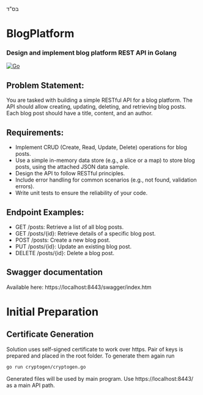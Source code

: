 בס"ד

# BlogPlatform
### Design and implement blog platform REST API in Golang

[![Go](https://github.com/IlyaMoskva/BlogPlatform/actions/workflows/go.yml/badge.svg?branch=master)](https://github.com/IlyaMoskva/BlogPlatform/actions/workflows/go.yml)

## Problem Statement:
You are tasked with building a simple RESTful API for a blog platform. The API should allow creating, updating, deleting, and retrieving blog posts. Each blog post should have a title, content, and an author.

## Requirements:

* Implement CRUD (Create, Read, Update, Delete) operations for blog posts.
* Use a simple in-memory data store (e.g., a slice or a map) to store blog posts, using the attached JSON data sample.
* Design the API to follow RESTful principles.
* Include error handling for common scenarios (e.g., not found, validation errors).
* Write unit tests to ensure the reliability of your code.

## Endpoint Examples:

* GET /posts: Retrieve a list of all blog posts.
* GET /posts/{id}: Retrieve details of a specific blog post.
* POST /posts: Create a new blog post.
* PUT /posts/{id}: Update an existing blog post.
* DELETE /posts/{id}: Delete a blog post.

## Swagger documentation
Available here: https://localhost:8443/swagger/index.htm

# Initial Preparation

## Certificate Generation

Solution uses self-signed certificate to work over https. Pair of keys is prepared and placed in the root folder.
To generate them again run
```sh
go run cryptogen/cryptogen.go
```
Generated files will be used by main program.
Use https://localhost:8443/ as a main API path.

